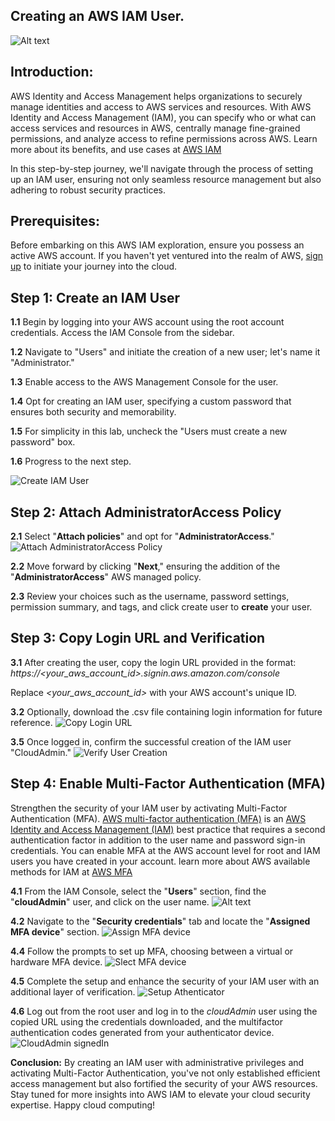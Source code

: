 ## Creating an AWS IAM User. 
![Alt text](<AWS IAM.png>)

## Introduction:
AWS Identity and Access Management helps organizations to securely manage identities and access to AWS services and resources. With AWS Identity and Access Management (IAM), you can specify who or what can access services and resources in AWS, centrally manage fine-grained permissions, and analyze access to refine permissions across AWS. Learn more about its benefits, and use cases at [AWS IAM](https://aws.amazon.com/iam/) 

In this step-by-step journey, we'll navigate through the process of setting up an IAM user, ensuring not only seamless resource management but also adhering to robust security practices.

## Prerequisites:
Before embarking on this AWS IAM exploration, ensure you possess an active AWS account. 
If you haven't yet ventured into the realm of AWS, [sign up](https://aws.amazon.com/premiumsupport/knowledge-center/create-and-activate-aws-account/) to initiate your journey into the cloud.

## Step 1: Create an IAM User
**1.1** Begin by logging into your AWS account using the root account credentials. Access the IAM Console from the sidebar.

**1.2** Navigate to "Users" and initiate the creation of a new user; let's name it "Administrator."

**1.3** Enable access to the AWS Management Console for the user.

**1.4** Opt for creating an IAM user, specifying a custom password that ensures both security and memorability.

**1.5** For simplicity in this lab, uncheck the "Users must create a new password" box.

**1.6** Progress to the next step.

![Create IAM User](image1.png)

## Step 2: Attach AdministratorAccess Policy
**2.1** Select "**Attach policies**" and opt for "**AdministratorAccess**."
![Attach AdministratorAccess Policy](image2.png)

**2.2** Move forward by clicking "**Next**," ensuring the addition of the "**AdministratorAccess**" AWS managed policy.

**2.3** Review your choices such as the username, password settings, permission summary, and tags, and click create user to **create** your user.

## Step 3: Copy Login URL and Verification
**3.1** After creating the user, copy the login URL provided in the format: *https://\<your_aws_account_id>.signin.aws.amazon.com/console*

Replace *\<your_aws_account_id>* with your AWS account's unique ID.

**3.2** Optionally, download the .csv file containing login information for future reference.
![Copy Login URL](image3.png)

**3.5** Once logged in, confirm the successful creation of the IAM user "CloudAdmin."
![Verify User Creation](image4.png)

## Step 4: Enable Multi-Factor Authentication (MFA)
Strengthen the security of your IAM user by activating Multi-Factor Authentication (MFA). [AWS multi-factor authentication (MFA)](https://docs.aws.amazon.com/IAM/latest/UserGuide/best-practices.html#enable-mfa-for-privileged-users) is an [AWS Identity and Access Management (IAM)](https://aws.amazon.com/iam/) best practice that requires a second authentication factor in addition to the user name and password sign-in credentials. You can enable MFA at the AWS account level for root and IAM users you have created in your account.  learn more about AWS available methods for IAM at [AWS MFA](https://aws.amazon.com/iam/features/mfa/)
 

**4.1** From the IAM Console, select the "**Users**" section, find the "**cloudAdmin**" user, and click on the user name.
![Alt text](image8.png)

**4.2** Navigate to the "**Security credentials**" tab and locate the "**Assigned MFA device**" section.
![Assign MFA device](image5.png)

**4.4** Follow the prompts to set up MFA, choosing between a virtual or hardware MFA device.
![Slect MFA device](image6.png)

**4.5** Complete the setup and enhance the security of your IAM user with an additional layer of verification.
![Setup Athenticator](image7.png)

**4.6** Log out from the root user and log in to the *cloudAdmin* user using the copied URL using the credentials downloaded, and the multifactor authentication codes generated from your authenticator device.
![CloudAdmin signedIn](image9.png)

**Conclusion:**
By creating an IAM user with administrative privileges and activating Multi-Factor Authentication, you've not only established efficient access management but also fortified the security of your AWS resources. Stay tuned for more insights into AWS IAM to elevate your cloud security expertise. Happy cloud computing!
